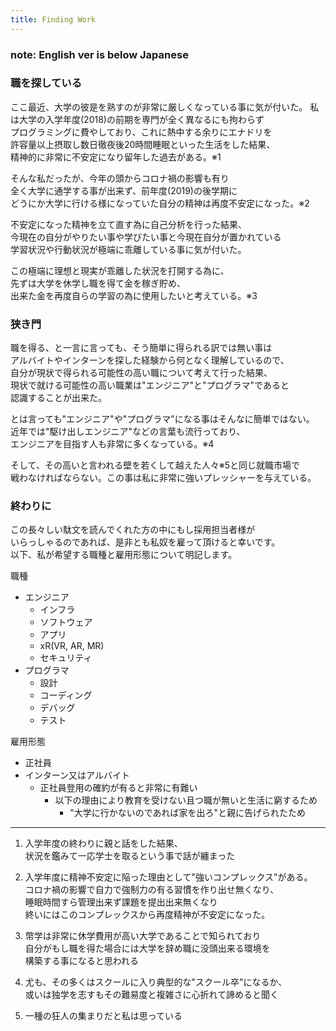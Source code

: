 ```yaml
---
title: Finding Work
---
```

### **note: English ver is below Japanese**

### 職を探している
ここ最近、大学の彼是を熟すのが非常に厳しくなっている事に気が付いた。
私は大学の入学年度(2018)の前期を専門が全く異なるにも拘わらず  
プログラミングに費やしており、これに熱中する余りにエナドリを  
許容量以上摂取し数日徹夜後20時間睡眠といった生活をした結果、  
精神的に非常に不安定になり留年した過去がある。※1  
  
そんな私だったが、今年の頭からコロナ禍の影響も有り  
全く大学に通学する事が出来ず、前年度(2019)の後学期に  
どうにか大学に行ける様になっていた自分の精神は再度不安定になった。※2  
  
不安定になった精神を立て直す為に自己分析を行った結果、  
今現在の自分がやりたい事や学びたい事と今現在自分が置かれている  
学習状況や行動状況が極端に乖離している事に気が付いた。  
  
この極端に理想と現実が乖離した状況を打開する為に、  
先ずは大学を休学し職を得て金を稼ぎ貯め、  
出来た金を再度自らの学習の為に使用したいと考えている。※3  
  
### 狭き門
職を得る、と一言に言っても、そう簡単に得られる訳では無い事は  
アルバイトやインターンを探した経験から何となく理解しているので、  
自分が現状で得られる可能性の高い職について考えて行った結果、  
現状で就ける可能性の高い職業は"エンジニア"と"プログラマ"であると  
認識することが出来た。
  
とは言っても"エンジニア"や"プログラマ"になる事はそんなに簡単ではない。  
近年では"駆け出しエンジニア"などの言葉も流行っており、  
エンジニアを目指す人も非常に多くなっている。※4
  
そして、その高いと言われる壁を若くして越えた人々※5と同じ就職市場で  
戦わなければならない。この事は私に非常に強いプレッシャーを与えている。

### 終わりに
この長々しい駄文を読んでくれた方の中にもし採用担当者様が  
いらっしゃるのであれば、是非とも私奴を雇って頂けると幸いです。  
以下、私が希望する職種と雇用形態について明記します。
  
職種
- エンジニア
    - インフラ
    - ソフトウェア
    - アプリ
    - xR(VR, AR, MR)
    - セキュリティ
- プログラマ
    - 設計
    - コーディング
    - デバッグ
    - テスト

雇用形態
- 正社員
- インターン又はアルバイト
    - 正社員登用の確約が有ると非常に有難い
        - 以下の理由により教育を受けない且つ職が無いと生活に窮するため
            - "大学に行かないのであれば家を出ろ"と親に告げられたため

---
1. 入学年度の終わりに親と話をした結果、  
   状況を鑑みて一応学士を取るという事で話が纏まった

2. 入学年度に精神不安定に陥った理由として"強いコンプレックス"がある。  
   コロナ禍の影響で自力で強制力の有る習慣を作り出せ無くなり、  
   睡眠時間すら管理出来ず課題を提出出来無くなり  
   終いにはこのコンプレックスから再度精神が不安定になった。

3. 幣学は非常に休学費用が高い大学であることで知られており  
   自分がもし職を得た場合には大学を辞め職に没頭出来る環境を  
   構築する事になると思われる

4. 尤も、その多くはスクールに入り典型的な"スクール卒"になるか、  
   或いは独学を志すもその難易度と複雑さに心折れて諦めると聞く

5. 一種の狂人の集まりだと私は思っている